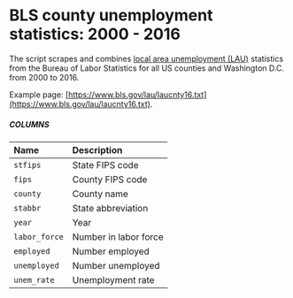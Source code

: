 # BLS county unemployment statistics: 2000 - 2016

The script scrapes and
combines [local area unemployment (LAU)](https://www.bls.gov/lau/)
statistics from the Bureau of Labor Statistics for all US counties and
Washington D.C. from 2000 to 2016.

Example
page:
[https://www.bls.gov/lau/laucnty16.txt](https://www.bls.gov/lau/laucnty16.txt).

##### COLUMNS

| Name | Description|
|:-----|:-----------|
|`stfips`|State FIPS code|
|`fips`|County FIPS code|
|`county`|County name|
|`stabbr`|State abbreviation|
|`year`|Year|
|`labor_force`|Number in labor force|
|`employed `|Number employed|
|`unemployed`|Number unemployed|
|`unem_rate`|Unemployment rate|

